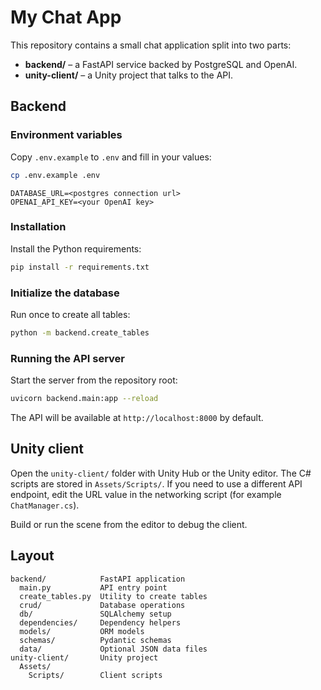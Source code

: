 # My Chat App

This repository contains a small chat application split into two parts:

* **backend/** – a FastAPI service backed by PostgreSQL and OpenAI.
* **unity-client/** – a Unity project that talks to the API.

## Backend

### Environment variables
Copy `.env.example` to `.env` and fill in your values:

```bash
cp .env.example .env
```

```
DATABASE_URL=<postgres connection url>
OPENAI_API_KEY=<your OpenAI key>
```

### Installation

Install the Python requirements:

```bash
pip install -r requirements.txt
```

### Initialize the database

Run once to create all tables:

```bash
python -m backend.create_tables
```

### Running the API server

Start the server from the repository root:

```bash
uvicorn backend.main:app --reload
```

The API will be available at `http://localhost:8000` by default.

## Unity client

Open the `unity-client/` folder with Unity Hub or the Unity editor. The C# scripts
are stored in `Assets/Scripts/`. If you need to use a different API endpoint,
edit the URL value in the networking script (for example `ChatManager.cs`).

Build or run the scene from the editor to debug the client.

## Layout

```
backend/            FastAPI application
  main.py           API entry point
  create_tables.py  Utility to create tables
  crud/             Database operations
  db/               SQLAlchemy setup
  dependencies/     Dependency helpers
  models/           ORM models
  schemas/          Pydantic schemas
  data/             Optional JSON data files
unity-client/       Unity project
  Assets/
    Scripts/        Client scripts
```
